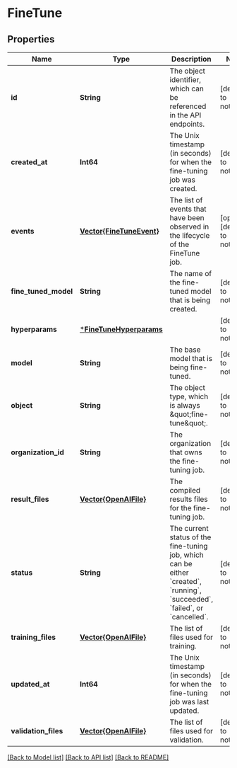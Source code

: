 # FineTune


## Properties
Name | Type | Description | Notes
------------ | ------------- | ------------- | -------------
**id** | **String** | The object identifier, which can be referenced in the API endpoints. | [default to nothing]
**created_at** | **Int64** | The Unix timestamp (in seconds) for when the fine-tuning job was created. | [default to nothing]
**events** | [**Vector{FineTuneEvent}**](FineTuneEvent.md) | The list of events that have been observed in the lifecycle of the FineTune job. | [optional] [default to nothing]
**fine_tuned_model** | **String** | The name of the fine-tuned model that is being created. | [default to nothing]
**hyperparams** | [***FineTuneHyperparams**](FineTuneHyperparams.md) |  | [default to nothing]
**model** | **String** | The base model that is being fine-tuned. | [default to nothing]
**object** | **String** | The object type, which is always \&quot;fine-tune\&quot;. | [default to nothing]
**organization_id** | **String** | The organization that owns the fine-tuning job. | [default to nothing]
**result_files** | [**Vector{OpenAIFile}**](OpenAIFile.md) | The compiled results files for the fine-tuning job. | [default to nothing]
**status** | **String** | The current status of the fine-tuning job, which can be either &#x60;created&#x60;, &#x60;running&#x60;, &#x60;succeeded&#x60;, &#x60;failed&#x60;, or &#x60;cancelled&#x60;. | [default to nothing]
**training_files** | [**Vector{OpenAIFile}**](OpenAIFile.md) | The list of files used for training. | [default to nothing]
**updated_at** | **Int64** | The Unix timestamp (in seconds) for when the fine-tuning job was last updated. | [default to nothing]
**validation_files** | [**Vector{OpenAIFile}**](OpenAIFile.md) | The list of files used for validation. | [default to nothing]


[[Back to Model list]](../README.md#models) [[Back to API list]](../README.md#api-endpoints) [[Back to README]](../README.md)


